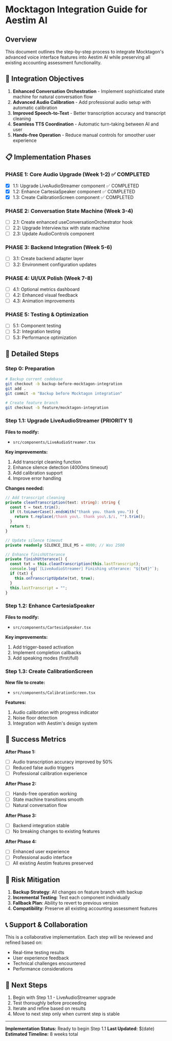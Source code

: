 # Mocktagon Integration Guide for Aestim AI

## Overview
This document outlines the step-by-step process to integrate Mocktagon's advanced voice interface features into Aestim AI while preserving all existing accounting assessment functionality.

## 🎯 Integration Objectives
1. **Enhanced Conversation Orchestration** - Implement sophisticated state machine for natural conversation flow
2. **Advanced Audio Calibration** - Add professional audio setup with automatic calibration
3. **Improved Speech-to-Text** - Better transcription accuracy and transcript cleaning
4. **Seamless TTS Coordination** - Automatic turn-taking between AI and user
5. **Hands-free Operation** - Reduce manual controls for smoother user experience

## 📋 Implementation Phases

### PHASE 1: Core Audio Upgrade (Week 1-2) ✅ COMPLETED
- [x] 1.1: Upgrade LiveAudioStreamer component ✅ COMPLETED
- [x] 1.2: Enhance CartesiaSpeaker component ✅ COMPLETED  
- [x] 1.3: Create CalibrationScreen component ✅ COMPLETED

### PHASE 2: Conversation State Machine (Week 3-4)
- [ ] 2.1: Create enhanced useConversationOrchestrator hook
- [ ] 2.2: Upgrade Interview.tsx with state machine
- [ ] 2.3: Update AudioControls component

### PHASE 3: Backend Integration (Week 5-6)
- [ ] 3.1: Create backend adapter layer
- [ ] 3.2: Environment configuration updates

### PHASE 4: UI/UX Polish (Week 7-8)
- [ ] 4.1: Optional metrics dashboard
- [ ] 4.2: Enhanced visual feedback
- [ ] 4.3: Animation improvements

### PHASE 5: Testing & Optimization
- [ ] 5.1: Component testing
- [ ] 5.2: Integration testing
- [ ] 5.3: Performance optimization

## 🔧 Detailed Steps

### Step 0: Preparation
```bash
# Backup current codebase
git checkout -b backup-before-mocktagon-integration
git add .
git commit -m "Backup before Mocktagon integration"

# Create feature branch
git checkout -b feature/mocktagon-integration
```

### Step 1.1: Upgrade LiveAudioStreamer (PRIORITY 1)

**Files to modify:**
- `src/components/LiveAudioStreamer.tsx`

**Key improvements:**
1. Add transcript cleaning function
2. Enhance silence detection (4000ms timeout)
3. Add calibration support
4. Improve error handling

**Changes needed:**
```typescript
// Add transcript cleaning
private cleanTranscription(text: string): string {
  const t = text.trim();
  if (t.toLowerCase().endsWith("thank you. thank you.")) {
    return t.replace(/thank you\. thank you\.$/i, "").trim();
  }
  return t;
}

// Update silence timeout
private readonly SILENCE_IDLE_MS = 4000; // Was 2500

// Enhance finishUtterance
private finishUtterance() {
  const txt = this.cleanTranscription(this.lastTranscript);
  console.log(`[LiveAudioStreamer] Finishing utterance: "${txt}"`);
  if (txt) {
    this.onTranscriptUpdate(txt, true);
  }
  this.lastTranscript = "";
}
```

### Step 1.2: Enhance CartesiaSpeaker

**Files to modify:**
- `src/components/CartesiaSpeaker.tsx`

**Key improvements:**
1. Add trigger-based activation
2. Implement completion callbacks
3. Add speaking modes (first/full)

### Step 1.3: Create CalibrationScreen

**New file to create:**
- `src/components/CalibrationScreen.tsx`

**Features:**
1. Audio calibration with progress indicator
2. Noise floor detection
3. Integration with Aestim's design system

## 🎯 Success Metrics

**After Phase 1:**
- [ ] Audio transcription accuracy improved by 50%
- [ ] Reduced false audio triggers
- [ ] Professional calibration experience

**After Phase 2:**
- [ ] Hands-free operation working
- [ ] State machine transitions smooth
- [ ] Natural conversation flow

**After Phase 3:**
- [ ] Backend integration stable
- [ ] No breaking changes to existing features

**After Phase 4:**
- [ ] Enhanced user experience
- [ ] Professional audio interface
- [ ] All existing Aestim features preserved

## 🚨 Risk Mitigation

1. **Backup Strategy**: All changes on feature branch with backup
2. **Incremental Testing**: Test each component individually
3. **Fallback Plan**: Ability to revert to previous version
4. **Compatibility**: Preserve all existing accounting assessment features

## 📞 Support & Collaboration

This is a collaborative implementation. Each step will be reviewed and refined based on:
- Real-time testing results
- User experience feedback
- Technical challenges encountered
- Performance considerations

## 🔄 Next Steps

1. Begin with Step 1.1 - LiveAudioStreamer upgrade
2. Test thoroughly before proceeding
3. Iterate and refine based on results
4. Move to next step only when current step is stable

---

**Implementation Status:** Ready to begin Step 1.1
**Last Updated:** $(date)
**Estimated Timeline:** 8 weeks total